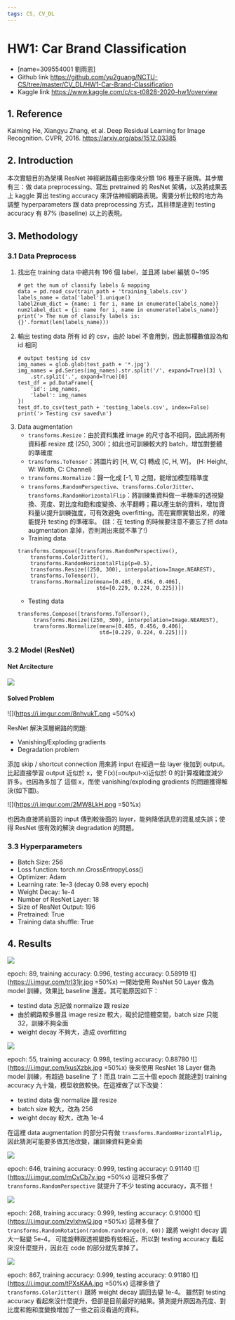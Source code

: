```yaml
---
tags: CS, CV_DL
---
```


# HW1: Car Brand Classification

- [name=309554001 劉雨恩]
- Github link
https://github.com/yu2guang/NCTU-CS/tree/master/CV_DL/HW1-Car-Brand-Classification
- Kaggle link
https://www.kaggle.com/c/cs-t0828-2020-hw1/overview

## 1. Reference

Kaiming He, Xiangyu Zhang, et al. Deep Residual Learning for Image Recognition. CVPR, 2016.
https://arxiv.org/abs/1512.03385

## 2. Introduction

本次實驗目的為架構 ResNet 神經網路藉由影像來分類 196 種車子廠牌。其步驟有三：做 data preprocessing、寫出 pretrained 的 ResNet 架構，以及將成果丟上 kaggle 算出 testing accuracy 來評估神經網路表現。需要分析比較的地方為調整 hyperparameters 跟 data preprocessing 方式，其目標是達到 testing accuracy 有 87% (baseline) 以上的表現。

## 3. Methodology

### 3.1 Data Preprocess

1. 找出在 training data 中總共有 196 個 label，並且將 label 編號 0~195
    ```python=
    # get the num of classify labels & mapping
    data = pd.read_csv(train_path + 'training_labels.csv')
    labels_name = data['label'].unique()
    label2num_dict = {name: i for i, name in enumerate(labels_name)}
    num2label_dict = {i: name for i, name in enumerate(labels_name)}
    print('> The num of classify labels is: {}'.format(len(labels_name)))
    ```
2. 輸出 testing data 所有 id 的 csv，由於 label 不會用到，因此那欄數值設為和 id 相同
    ```python=
    # output testing id csv
    img_names = glob.glob(test_path + '*.jpg')
    img_names = pd.Series(img_names).str.split('/', expand=True)[3] \
        .str.split('.', expand=True)[0]
    test_df = pd.DataFrame({
        'id': img_names,
        'label': img_names
    })
    test_df.to_csv(test_path + 'testing_labels.csv', index=False)
    print('> Testing csv saved\n')
    ```
3. Data augmentation
    - `transforms.Resize`：由於資料集裡 image 的尺寸各不相同，因此將所有資料都 resize 成 (250, 300)；如此也可訓練較大的 batch，增加對整體的準確度
    - `transforms.ToTensor`：將圖片的 [H, W, C] 轉成 [C, H, W]。 (H: Height, W: Width, C: Channel)
    - `transforms.Normalize`：歸一化成 [-1, 1] 之間，能增加模型精準度
    - `transforms.RandomPerspective`、`transforms.ColorJitter`、`transforms.RandomHorizontalFlip`：將訓練集資料做一半機率的透視變換、亮度、對比度和飽和度變換、水平翻轉；藉以產生新的資料，增加資料量以提升訓練強度，可有效避免 overfitting。而在實際實驗出來，的確能提升 testing 的準確率。 (註：在 testing 的時候要注意不要忘了把 data augmentation 拿掉，否則測出來就不準了!)
    - Training data
    ```python=
    transforms.Compose([transforms.RandomPerspective(),
        transforms.ColorJitter(),
        transforms.RandomHorizontalFlip(p=0.5),
        transforms.Resize((250, 300), interpolation=Image.NEAREST),
        transforms.ToTensor(),
        transforms.Normalize(mean=[0.485, 0.456, 0.406],
                             std=[0.229, 0.224, 0.225])])
    ```
    - Testing data
    ```python=
    transforms.Compose([transforms.ToTensor(),
         transforms.Resize((250, 300), interpolation=Image.NEAREST),        
         transforms.Normalize(mean=[0.485, 0.456, 0.406],
                              std=[0.229, 0.224, 0.225])])
    ```

### 3.2 Model (ResNet)

#### Net Arcitecture

![](https://i.imgur.com/2DEYuNo.png)

#### Solved Problem

![](https://i.imgur.com/8nhvukT.png =50%x)

ResNet 解決深層網路的問題: 

- Vanishing/Exploding gradients
- Degradation problem

添加 skip / shortcut connection 用來將 input 在經過一些 layer 後加到 output。比起直接學習 output 近似於 x，使 F(x)(=output-x)近似於 0 的計算複雜度減少許多。也因為多加了 這個 x，而使 vanishing/exploding gradients 的問題獲得解決(如下圖)。

![](https://i.imgur.com/2MW8LkH.png =50%x)

也因為直接將前面的 input 傳到較後面的 layer，能夠降低訊息的混亂或失誤；使得 ResNet 很有效的解決 degradation 的問題。

### 3.3 Hyperparameters

- Batch Size: 256
- Loss function: torch.nn.CrossEntropyLoss()
- Optimizer: Adam
- Learning rate: 1e-3 (decay 0.98 every epoch)
- Weight Decay: 1e-4
- Number of ResNet Layer: 18
- Size of ResNet Output: 196
- Pretrained: True
- Training data shuffle: True

## 4. Results

![](https://i.imgur.com/MjgnAd7.png)

epoch: 89, training accuracy: 0.996, testing accuracy: 0.58919
![](https://i.imgur.com/trI31jr.jpg =50%x)
一開始使用 ResNet 50 Layer 做為 model 訓練，效果比 baseline 還差。其可能原因如下：
- testind data 忘記做 normalize 跟 resize
- 由於網路較多層且 image resize 較大，礙於記憶體空間，batch size 只能 32，訓練不夠全面
- weight decay 不夠大，造成 overfitting

![](https://i.imgur.com/N9uBZqM.png)

epoch: 55, training accuracy: 0.998, testing accuracy: 0.88780
![](https://i.imgur.com/kusXzbk.jpg =50%x)
後來使用 ResNet 18 Layer 做為 model 訓練，有超過 baseline 了！而且 train 二三十個 epoch 就能達到 training accuracy 九十幾，模型收斂較快。在這裡做了以下改變：
- testind data 做 normalize 跟 resize
- batch size 較大，改為 256
- weight decay 較大，改為 1e-4

在這裡 data augmentation 的部分只有做 `transforms.RandomHorizontalFlip`，因此猜測可能要多做其他改變，讓訓練資料更全面

![](https://i.imgur.com/ywqIABy.png)

epoch: 646, training accuracy: 0.999, testing accuracy: 0.91140
![](https://i.imgur.com/mCvCb7v.jpg =50%x)
這裡只多做了 `transforms.RandomPerspective` 就提升了不少 testing accuracy，真不錯！

![](https://i.imgur.com/oTJpQ7T.png)

epoch: 268, training accuracy: 0.999, testing accuracy: 0.91000
![](https://i.imgur.com/zvIxhwQ.jpg =50%x)
這裡多做了 `transforms.RandomRotation(random.randrange(0, 60))` 跟將 weight decay 調大一點變 5e-4。
可能旋轉跟透視變換有些相近，所以對 testing accuracy 看起來沒什麼提升，因此在 code 的部分就先拿掉了。

![](https://i.imgur.com/q0Lx9IJ.png)

epoch: 867, training accuracy: 0.999, testing accuracy: 0.91180
![](https://i.imgur.com/tPXsKAA.jpg =50%x)
這裡多做了 `transforms.ColorJitter()` 跟將 weight decay 調回去變 1e-4。
雖然對 testing accuracy 看起來沒什麼提升，但卻是目前最好的結果。猜測提升原因為亮度、對比度和飽和度變換增加了一些之前沒看過的資料。

